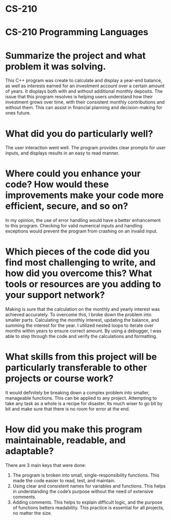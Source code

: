 # CS-210
# CS-210 Programming Languages

# Summarize the project and what problem it was solving.
  This C++ program was create to calculate and display a year-end balance, as well as interests earned for an investment account over a certain amount of years. It displays both with and without additional monthly deposits. The issue that this program resolves is helping users understand how their investment grows over time, with their consistent monthly contributions and without them. This can assist in financial planning and decision-making for ones future.

# What did you do particularly well?
  The user interaction went well. The program provides clear prompts for user inputs, and displays results in an easy to read manner.

# Where could you enhance your code? How would these improvements make your code more efficient, secure, and so on?
  In my opinion, the use of error handling would have a better enhancement to this program. Checking for valid numerical inputs and handling exceptions would prevent the program from crashing on an invalid input.

# Which pieces of the code did you find most challenging to write, and how did you overcome this? What tools or resources are you adding to your support network?
  Making is sure that the calculation on  the monthly and yearly interest was achieved accurately. To overcome this, I broke down the problem into smaller parts. Calculating the monthly interest, updating the balance, and summing the interest for the year. I utilized nested loops to iterate over months within years to ensure correct amount. By using a debugger, I was able to step through the code and verify the calculations and formatting.

# What skills from this project will be particularly transferable to other projects or course work?
  It would definitely be breaking down a complex problem into smaller, manageable functions. This can be applied to any project. Attempting to take any task as a whole is a recipe for disaster. Its much wiser to go bit by bit and make sure that there is no room for error at the end.

# How did you make this program maintainable, readable, and adaptable?
There are 3 main keys that were done:
1. The program is broken into small, single-responsibility functions. This made the code easier to read, test, and maintain.
2. Using clear and consistent names for variables and functions. This helps in understanding the code’s purpose without the need of extensive comments.
3. Adding comments. This helps to explain difficult logic, and the purpose of functions betters readability. This practice is essential for all projects, no matter the size.
